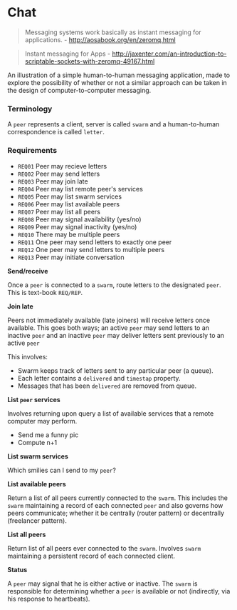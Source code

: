# Chat

> Messaging systems work basically as instant messaging for applications. - http://aosabook.org/en/zeromq.html

> Instant messaging for Apps - http://jaxenter.com/an-introduction-to-scriptable-sockets-with-zeromq-49167.html

An illustration of a simple human-to-human messaging application, made to explore the possibility of whether or not a similar approach can be taken in the design of computer-to-computer messaging.

### Terminology

A `peer` represents a client, server is called `swarm` and a human-to-human correspondence is called `letter`.

### Requirements

* `REQ01` Peer may recieve letters
* `REQ02` Peer may send letters
* `REQ03` Peer may join late
* `REQ04` Peer may list remote peer's services
* `REQ05` Peer may list swarm services
* `REQ06` Peer may list available peers
* `REQ07` Peer may list all peers
* `REQ08` Peer may signal availability (yes/no)
* `REQ09` Peer may signal inactivity (yes/no)
* `REQ10` There may be multiple peers
* `REQ11` One peer may send letters to exactly one peer
* `REQ12` One peer may send letters to multiple peers
* `REQ13` Peer may initiate conversation

**Send/receive**

Once a `peer` is connected to a `swarm`, route letters to the designated `peer`. This is text-book `REQ/REP`.

**Join late**

Peers not immediately available (late joiners) will receive letters once available. This goes both ways; an active `peer` may send letters to an inactive `peer` and an inactive `peer` may deliver letters sent previously to an active `peer`

This involves:

* Swarm keeps track of letters sent to any particular peer (a queue).
* Each letter contains a `delivered` and `timestap` property.
* Messages that has been `delivered` are removed from queue.

**List `peer` services**

Involves returning upon query a list of available services that a remote computer may perform.

* Send me a funny pic
* Compute n+1

**List swarm services**

Which smilies can I send to my `peer`?

**List available peers**

Return a list of all peers currently connected to the `swarm`. This includes the `swarm` maintaining a record of each connected `peer` and also governs how peers communicate; whether it be centrally (router pattern) or decentrally (freelancer pattern).

**List all peers**

Return list of all peers ever connected to the `swarm`. Involves `swarm` maintaining a persistent record of each connected client.

**Status**

A `peer` may signal that he is either active or inactive. The `swarm` is responsible for determining whether a `peer` is available or not (indirectly, via his response to heartbeats).
